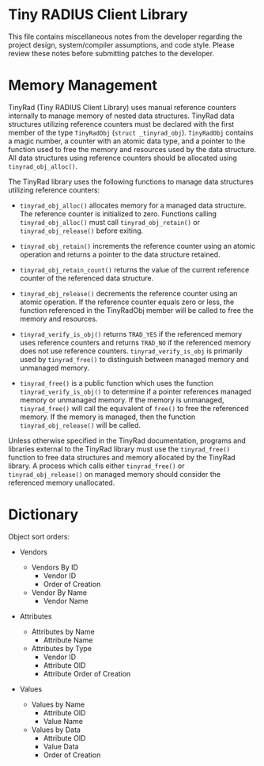 
Tiny RADIUS Client Library
==========================

This file contains miscellaneous notes from the developer regarding the
project design, system/compiler assumptions, and code style.  Please review
these notes before submitting patches to the developer.

Memory Management
=================

TinyRad (Tiny RADIUS Client Library) uses manual reference counters internally
to manage memory of nested data structures.  TinyRad data structures utilizing
reference counters must be declared with the first member of the type
`TinyRadObj` (`struct _tinyrad_obj`).  `TinyRadObj` contains a magic number, a
counter with an atomic data type, and a pointer to the function used to free
the memory and resources used by the data structure.  All data structures
using reference counters should be allocated using `tinyrad_obj_alloc()`.

The TinyRad library uses the following functions to manage data structures
utilizing reference counters:

   * `tinyrad_obj_alloc()` allocates memory for a managed data structure. The
     reference counter is initialized to zero.  Functions calling
     `tinyrad_obj_alloc()` must call `tinyrad_obj_retain()` or
     `tinyrad_obj_release()` before exiting.

   * `tinyrad_obj_retain()` increments the reference counter using an atomic
     operation and returns a pointer to the data structure retained.

   * `tinyrad_obj_retain_count()` returns the value of the current reference
     counter of the referenced data structure.

   * `tinyrad_obj_release()` decrements the reference counter using an atomic
     operation. If the reference counter equals zero or less, the  function
     referenced in the TinyRadObj member will be called to free the memory and
     resources.

   * `tinyrad_verify_is_obj()` returns `TRAD_YES` if the referenced memory
     uses reference counters and returns `TRAD_NO` if the referenced memory
     does not use reference counters.  `tinyrad_verify_is_obj` is primarily
     used by `tinyrad_free()` to distinguish between managed memory and
     unmanaged memory.

   * `tinyrad_free()` is a public function which uses the function
     `tinyrad_verify_is_obj()` to determine if a pointer references managed
     memory or unmanaged memory.  If the memory is unmanaged, `tinyrad_free()`
     will call the equivalent of `free()` to free the referenced memory. If
     the memory is managed, then the function `tinyrad_obj_release()` will be
     called.

Unless otherwise specified in the TinyRad documentation, programs and
libraries external to the TinyRad library must use the `tinyrad_free()`
function to free data structures and memory allocated by the TinyRad library.
A process which calls either `tinyrad_free()` or `tinyrad_obj_release()` on
managed memory should consider the referenced memory unallocated.


Dictionary
==========

Object sort orders:

   * Vendors
     * Vendors By ID
       - Vendor ID
       - Order of Creation
     * Vendor By Name
       - Vendor Name

   * Attributes
     * Attributes by Name
       - Attribute Name
     * Attributes by Type
       - Vendor ID
       - Attribute OID
       - Attribute Order of Creation

   * Values
     * Values by Name
       - Attribute OID
       - Value Name
     * Values by Data
       - Attribute OID
       - Value Data
       - Order of Creation

